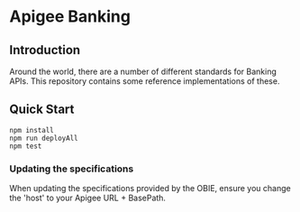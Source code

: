 # Apigee Banking

## Introduction

Around the world, there are a number of different standards for Banking APIs. This repository contains some reference implementations of these.

## Quick Start

```
npm install
npm run deployAll
npm test
```

### Updating the specifications

When updating the specifications provided by the OBIE, ensure you change the 'host' to your Apigee URL + BasePath.
